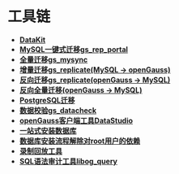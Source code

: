 # 工具链

-   **[DataKit](工具链_DataKit.md)**
-   **[MySQL一键式迁移gs_rep_portal](MySQL一键式迁移工具gs_rep_portal.md)**
-   **[全量迁移gs_mysync](全量迁移gs_mysync.md)**
-   **[增量迁移gs_replicate(MySQL -> openGauss)](增量迁移gs_replicate.md)**
-   **[反向迁移gs_replicate(openGauss -> MySQL)](反向迁移gs_replicate.md)**
-   **[反向全量迁移(openGauss -> MySQL)](反向全量迁移.md)**
-   **[PostgreSQL迁移](Postgresql_openGauss迁移工具debezium-connector-postgres.md)**
-   **[数据校验gs_datacheck](数据校验gs_datacheck.md)**
-   **[openGauss客户端工具DataStudio](openGauss客户端工具DataStudio.md)**  
-   **[一站式安装数据库](一站式安装数据库.md)** 
-   **[数据库安装流程解除对root用户的依赖](数据库安装流程解除对root用户的依赖.md)** 
-   **[录制回放工具](录制回放工具.md)**
-   **[SQL语法审计工具libog_query](SQL语法审计工具libog_query.md)**
